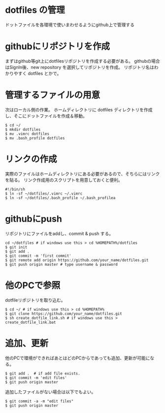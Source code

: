 # dotfiles の管理
ドットファイルを各環境で使いまわせるようにgithub上で管理する

# githubにリポジトリを作成
まずはgithub等git上にdotfilesリポジトリを作成する必要がある。
githubの場合はSignIn後、new repository を選択してリポジトリを作成。
リポジトリ名はわかりやすく dotfiles とかで。

# 管理するファイルの用意
次はローカル側の作業。
ホームディレクトリに dotfiles ディレクトリを作成し、そこにドットファイルを作成＆移動。

	$ cd ~/
	$ mkdir dotfiles
	$ mv .vimrc dotfiles
	$ mv .bash_profile dotfiles

# リンクの作成
実際のファイルはホームディレクトリにある必要があるので、そちらにはリンクを貼る。
リンク作成用のスクリプトを用意しておくと便利。

	#!/bin/sh
	$ ln -sf ~/dotfiles/.vimrc ~/.vimrc
	$ ln -sf ~/dotfiles/.bash_profile ~/.bash_profilea

# githubにpush
リポジトリにファイルをaddし、commit & push する。

	cd ~/dotfiles # if windows use this > cd %HOMEPATH%/dotfiles
	$ git init
	$ git add .
	$ git commit -m 'first commit'
	$ git remote add origin https://github.com/your_name/dotfiles.git
	$ git push origin master # type username & password

# 他のPCで参照
dotfileリポジトリを取り込む。

    $ cd ~/ # if windows use this > cd %HOMEPATH%
    $ git clone https://github.com/your_name/dotfiles.git
    $ sh create_dotfile_link.sh # if windows use this > create_dotfile_link.bat

# 追加、更新
他のPCで環境ができればあとはどのPCからであっても追加、更新が可能になる。

    $ git add .  # if add file exists.
    $ git commit -m 'edit files'
    $ git push origin master

追加したファイルがない場合は以下でもよい。

    $ git commit -a -m "edit files"
    $ git push origin master





